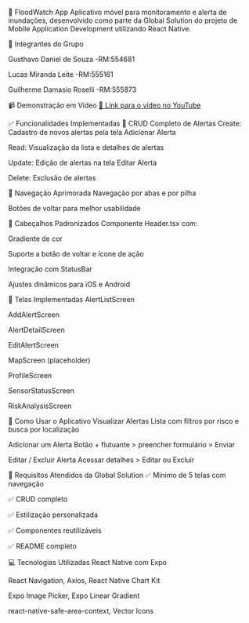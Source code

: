 🌊 FloodWatch App
Aplicativo móvel para monitoramento e alerta de inundações, desenvolvido como parte da Global Solution do projeto de Mobile Application Development utilizando React Native.

👥 Integrantes do Grupo

Gusthavo Daniel de Souza -RM:554681

Lucas Miranda Leite -RM:555161 

Guilherme Damasio 
Roselli  -RM:555873 

📹 Demonstração em Vídeo
[🔗 Link para o vídeo no YouTube](https://youtube.com/shorts/PAnphZb35bg)

✅ Funcionalidades Implementadas
🔧 CRUD Completo de Alertas
Create: Cadastro de novos alertas pela tela Adicionar Alerta

Read: Visualização da lista e detalhes de alertas

Update: Edição de alertas na tela Editar Alerta

Delete: Exclusão de alertas

📱 Navegação Aprimorada
Navegação por abas e por pilha

Botões de voltar para melhor usabilidade

🧩 Cabeçalhos Padronizados
Componente Header.tsx com:

Gradiente de cor

Suporte a botão de voltar e ícone de ação

Integração com StatusBar

Ajustes dinâmicos para iOS e Android

📲 Telas Implementadas
AlertListScreen

AddAlertScreen

AlertDetailScreen

EditAlertScreen

MapScreen (placeholder)

ProfileScreen

SensorStatusScreen

RiskAnalysisScreen

🚀 Como Usar o Aplicativo
Visualizar Alertas
Lista com filtros por risco e busca por localização

Adicionar um Alerta
Botão + flutuante > preencher formulário > Enviar

Editar / Excluir Alerta
Acessar detalhes > Editar ou Excluir

📌 Requisitos Atendidos da Global Solution
✅ Mínimo de 5 telas com navegação

✅ CRUD completo

✅ Estilização personalizada

✅ Componentes reutilizáveis

✅ README completo

💻 Tecnologias Utilizadas
React Native com Expo

React Navigation, Axios, React Native Chart Kit

Expo Image Picker, Expo Linear Gradient

react-native-safe-area-context, Vector Icons


